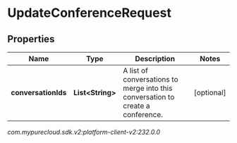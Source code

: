 # UpdateConferenceRequest


## Properties

| Name | Type | Description | Notes |
| ------------ | ------------- | ------------- | ------------- |
| **conversationIds** | **List&lt;String&gt;** | A list of conversations to merge into this conversation to create a conference. |  [optional] |




_com.mypurecloud.sdk.v2:platform-client-v2:232.0.0_
